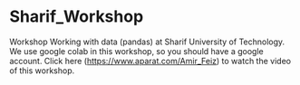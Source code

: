 # Sharif_Workshop
Workshop Working with data (pandas) at Sharif University of Technology. We use google colab in this workshop, so you should have a google account. Click here (https://www.aparat.com/Amir_Feiz) to watch the video of this workshop.
